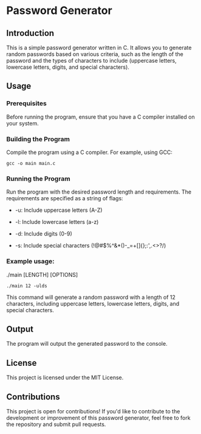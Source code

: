 # Password Generator

## Introduction

This is a simple password generator written in C. It allows you to generate random passwords based on various criteria, such as the length of the password and the types of characters to include (uppercase letters, lowercase letters, digits, and special characters).

## Usage

### Prerequisites

Before running the program, ensure that you have a C compiler installed on your system.

### Building the Program

Compile the program using a C compiler. For example, using GCC:

```shell
gcc -o main main.c
```

### Running the Program

Run the program with the desired password length and requirements. The requirements are specified as a string of flags:

-   -u: Include uppercase letters (A-Z)
    
-   -l: Include lowercase letters (a-z)

-   -d: Include digits (0-9)

-   -s: Include special characters (!@#$%^&*()-_=+[]{};:',.<>?/)


### Example usage:

./main [LENGTH] [OPTIONS]

```shell
./main 12 -ulds
```

This command will generate a random password with a length of 12 characters, including uppercase letters, lowercase letters, digits, and special characters.

## Output

The program will output the generated password to the console.

## License

This project is licensed under the MIT License.


## Contributions

This project is open for contributions! If you'd like to contribute to the development or improvement of this password generator, feel free to fork the repository and submit pull requests.


